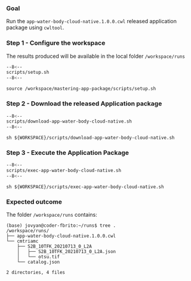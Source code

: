 ### Goal

Run the `app-water-body-cloud-native.1.0.0.cwl` released application package using `cwltool`.

### Step 1 - Configure the workspace

The results produced will be available in the local folder `/workspace/runs`

```bash linenums="1" hl_lines="2-4" title="terminal"
--8<--
scripts/setup.sh
--8<--
```

```
source /workspace/mastering-app-package/scripts/setup.sh
```

### Step 2 - Download the released Application package

```bash linenums="1" hl_lines="5" title="scripts/download-app-water-body-cloud-native.sh"
--8<--
scripts/download-app-water-body-cloud-native.sh
--8<--
```

```
sh ${WORKSPACE}/scripts/download-app-water-body-cloud-native.sh
```

### Step 3 - Execute the Application Package

```bash linenums="1" hl_lines="6" title="scripts/exec-app-water-body-cloud-native.sh"
--8<--
scripts/exec-app-water-body-cloud-native.sh
--8<--
```

```
sh ${WORKSPACE}/scripts/exec-app-water-body-cloud-native.sh
```

### Expected outcome

The folder `/workspace/runs` contains: 

``` hl_lines="3"
(base) jovyan@coder-fbrito:~/runs$ tree .
/workspace/runs/
├── app-water-body-cloud-native.1.0.0.cwl
└── cmtriamc
    ├── S2B_10TFK_20210713_0_L2A
    │   ├── S2B_10TFK_20210713_0_L2A.json
    │   └── otsu.tif
    └── catalog.json

2 directories, 4 files
```
